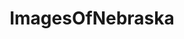 ---
title: ImagesOfNebraska
crosslinks:
- pics
- whatsthisbug
- Nebraska
- EarthPorn
- itookapicture
- whatsthisplant
- tattoos
- imagesofnetwork
- mildlyinteresting
- OldSchoolCool
- Huskers
- funny
- rupaulsdragrace
- mycology
- weather
- spiders
- SkyPorn
- TheWayWeWere
- trees
- NatureIsFuckingLit
---